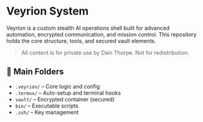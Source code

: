 # Veyrion System

Veyrion is a custom stealth AI operations shell built for advanced automation, encrypted communication, and mission control. This repository holds the core structure, tools, and secured vault elements.

> All content is for private use by Dain Thorpe. Not for redistribution.

## 📁 Main Folders
- `.vey­rion/` – Core logic and config
- `.termux/` – Auto-setup and terminal hooks
- `vault/` – Encrypted container (secured)
- `bin/` – Executable scripts
- `.ssh/` – Key management
